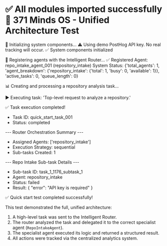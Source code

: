 ✅ All modules imported successfully
🚀 371 Minds OS - Unified Architecture Test
==================================================

🔧 Initializing system components...
⚠️  Using demo PostHog API key. No real tracking will occur.
✅ System components initialized

🔗 Registering agents with the Intelligent Router...
✅ Registered Agent: repo_intake_agent_001 (repository_intake)
System Status: {'total_agents': 1, 'agent_breakdown': {'repository_intake': {'total': 1, 'busy': 0, 'available': 1}}, 'active_tasks': 0, 'queue_length': 0}

📊 Creating and processing a repository analysis task...

▶️  Executing task: 'Top-level request to analyze a repository.'

✅ Task execution completed!
   - Task ID: quick_start_task_001
   - Status: completed

--- Router Orchestration Summary ---
   - Assigned Agents: ['repository_intake']
   - Execution Strategy: sequential
   - Sub-tasks Created: 1

--- Repo Intake Sub-task Details ---
   - Sub-task ID: task_1_1176_subtask_1
   - Agent: repository_intake
   - Status: failed
   - Result:
{
    "error": "API key is required"
}

✅ Quick start test completed successfully!

This test demonstrated the full, unified architecture:
1. A high-level task was sent to the Intelligent Router.
2. The router analyzed the task and delegated it to the correct specialist agent (`RepoIntakeAgent`).
3. The specialist agent executed its logic and returned a structured result.
4. All actions were tracked via the centralized analytics system.
